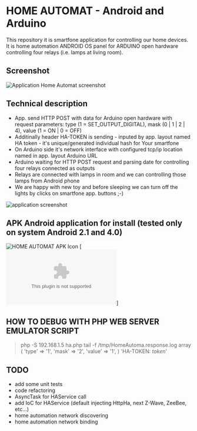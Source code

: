 HOME AUTOMAT - Android and Arduino
==================================

This repository it is smartfone application for controlling our home devices.
It is home automation ANDROID OS panel for ARDUINO open hardware controlling four relays (i.e. lamps at living room).

Screenshot
-----------
![Application Home Automat screenshot](https://raw.github.com/bieli/home_automat__android_and_arduino/master/assets/home-automat.v0.5.png)

Technical description
--------------------

 * App. send HTTP POST with data for Arduino open hardware with request parameters: type (1 = SET_OUTPUT_DIGITAL), mask (0 | 1 | 2 | 4), value (1 = ON | 0 = OFF)
 * Additinally header HA-TOKEN is sending - inputed by app. layout named HA token - it's unique/generated individual hash for Your smartfone
 * On Arduino side it's network interface with configured tcp/ip location named in app. layout Arduino URL
 * Arduino waiting for HTTP POST request and parsing date for controlling four relays connected as outputs
 * Relays are connected with lamps in room and we can controlling those lamps from Android phone
 * We are happy with new toy and before sleeping we can turn off the lights by clicks on smartfone app. buttons ;-)

![application screenshot](https://raw.github.com/bieli/home_automat__android_and_arduino/master/assets/home-automat.2.png)

APK Android application for install (tested only on system Android 2.1 and 4.0)
-----------
![HOME AUTOMAT APK Icon](https://raw.github.com/bieli/home_automat__android_and_arduino/master/res/drawable-xhdpi/ic_launcher.png)
[![Install by click - HomeAutomation.apk](https://github.com/bieli/home_automat__android_and_arduino/raw/master/bin/HA.apk)]


HOW TO DEBUG WITH PHP WEB SERVER EMULATOR SCRIPT
------------------------------------------------
> php -S 192.168.1.5 ha.php 
> tail -f /tmp/HomeAutoma.response.log
> array (
>   'type' => '1',
>   'mask' => '2',
>   'value' => '1',
> )
> 'HA-TOKEN: _token_'


TODO
----
 * add some unit tests
 * code refactoring
  * AsyncTask for HAService call
  * add IoC for HAService (default injecting HttpHa, next Z-Wave, ZeeBee, etc...)
 * home automation network discovering
 * home automation network binding
  
